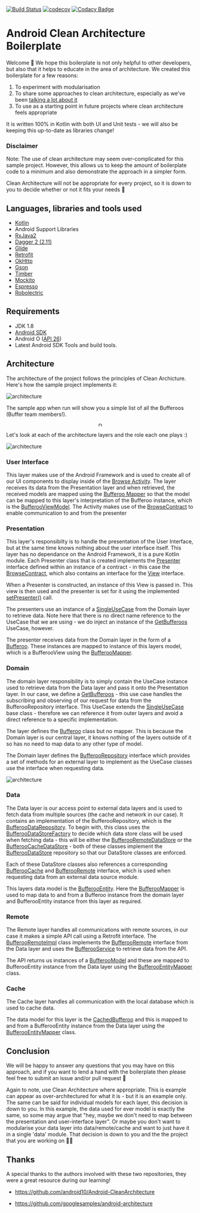 [![Build Status](https://travis-ci.org/bufferapp/android-clean-architecture-boilerplate.svg?branch=master)](https://travis-ci.org/bufferapp/android-clean-architecture-boilerplate) [![codecov](https://codecov.io/gh/bufferapp/android-clean-architecture-boilerplate/branch/master/graph/badge.svg)](https://codecov.io/gh/bufferapp/android-clean-architecture-boilerplate) [![Codacy Badge](https://api.codacy.com/project/badge/Grade/278fa00f492d48a288ab64188d15fb61)](https://www.codacy.com/app/hitherejoe/android-clean-architecture-boilerplate?utm_source=github.com&amp;utm_medium=referral&amp;utm_content=bufferapp/android-clean-architecture-boilerplate&amp;utm_campaign=Badge_Grade) 

# Android Clean Architecture Boilerplate

Welcome 👋 We hope this boilerplate is not only helpful to other developers, but also that it helps to educate in the area of architecture. We created this boilerplate for a few reasons:

1. To experiment with modularisation
2. To share some approaches to clean architecture, especially as we've been [talking a lot about it](https://academy.realm.io/posts/converting-an-app-to-use-clean-architecture/)
3. To use as a starting point in future projects where clean architecture feels appropriate

It is written 100% in Kotlin with both UI and Unit tests - we will also be keeping this up-to-date as libraries change!

### Disclaimer

Note: The use of clean architecture may seem over-complicated for this sample project. However, this allows us to keep the amount of boilerplate code to a minimum and also demonstrate the approach in a simpler form.

Clean Architecture will not be appropriate for every project, so it is down to you to decide whether or not it fits your needs 🙂

## Languages, libraries and tools used

* [Kotlin](https://kotlinlang.org/)
* Android Support Libraries
* [RxJava2](https://github.com/ReactiveX/RxJava/wiki/What's-different-in-2.0)
* [Dagger 2 (2.11)](https://github.com/google/dagger)
* [Glide](https://github.com/bumptech/glide)
* [Retrofit](http://square.github.io/retrofit/)
* [OkHttp](http://square.github.io/okhttp/)
* [Gson](https://github.com/google/gson)
* [Timber](https://github.com/JakeWharton/timber)
* [Mockito](http://site.mockito.org/)
* [Espresso](https://developer.android.com/training/testing/espresso/index.html)
* [Robolectric](http://robolectric.org/)

## Requirements

* JDK 1.8
* [Android SDK](https://developer.android.com/studio/index.html)
* Android O ([API 26](https://developer.android.com/preview/api-overview.html))
* Latest Android SDK Tools and build tools.

## Architecture

The architecture of the project follows the principles of Clean Archicture. Here's how the sample project implements it:

![architecture](https://github.com/bufferapp/android-clean-architecture-boilerplate/blob/master/art/architecture.png?raw=true)

The sample app when run will show you a simple list of all the Bufferoos (Buffer team members!).
<p align="center">
<img src="https://github.com/bufferapp/android-clean-architecture-boilerplate/blob/master/art/device_screenshot.png" alt="Drawing" style="width: 10px;"/>
</p>

Let's look at each of the architecture layers and the role each one plays :)

![architecture](https://github.com/bufferapp/android-clean-architecture-boilerplate/blob/master/art/ui.png?raw=true)

### User Interface

This layer makes use of the Android Framework and is used to create all of our UI components to display inside of the [Browse Activity](https://github.com/bufferapp/android-clean-architecture-boilerplate/blob/9a1308c42c0c882fc724a0e579ee1ce4d454f961/mobile-ui/src/main/java/org/buffer/android/boilerplate/ui/browse/BrowseActivity.kt). The layer receives its data from the Presentation layer and when retrieved, the received models are mapped using the [Bufferoo Mapper](https://github.com/bufferapp/android-clean-architecture-boilerplate/blob/9a1308c42c0c882fc724a0e579ee1ce4d454f961/mobile-ui/src/main/java/org/buffer/android/boilerplate/ui/mapper/BufferooMapper.kt) so that the model can be mapped to this layer's interpretation of the Bufferoo instance, which is the [BufferooViewModel](https://github.com/bufferapp/android-clean-architecture-boilerplate/blob/9a1308c42c0c882fc724a0e579ee1ce4d454f961/mobile-ui/src/main/java/org/buffer/android/boilerplate/ui/model/BufferooViewModel.kt). The Activity makes use of the [BrowseContract](https://github.com/bufferapp/android-clean-architecture-boilerplate/blob/master/presentation/src/main/java/org/buffer/android/boilerplate/presentation/browse/BrowseBufferoosContract.kt) to enable communication to and from the presenter

### Presentation

This layer's responsibilty is to handle the presentation of the User Interface, but at the same time knows nothing about the user interface itself. This layer has no dependance on the Android Framework, it is a pure Kotlin module. Each Presenter class that is created implements the [Presenter](https://github.com/bufferapp/android-clean-architecture-boilerplate/blob/master/presentation/src/main/java/org/buffer/android/boilerplate/presentation/BasePresenter.kt) interface defined within an instance of a contract - in this case the [BrowseContract](https://github.com/bufferapp/android-clean-architecture-boilerplate/blob/master/presentation/src/main/java/org/buffer/android/boilerplate/presentation/browse/BrowseBufferoosContract.kt), which also contains an interface for the [View](https://github.com/bufferapp/android-clean-architecture-boilerplate/blob/master/presentation/src/main/java/org/buffer/android/boilerplate/presentation/BaseView.kt) interface.

When a Presenter is constructed, an instance of this View is passed in. This view is then used and the presenter is set for it using the implemented [setPresenter()](https://github.com/bufferapp/android-clean-architecture-boilerplate/blob/master/presentation/src/main/java/org/buffer/android/boilerplate/presentation/browse/BrowseBufferoosPresenter.kt#L15) call.

The presenters use an instance of a [SingleUseCase](https://github.com/bufferapp/android-clean-architecture-boilerplate/blob/master/domain/src/main/java/org/buffer/android/boilerplate/domain/interactor/SingleUseCase.kt) from the Domain layer to retrieve data. Note here that there is no direct name reference to the UseCase that we are using - we do inject an instance of the [GetBufferoos](https://github.com/bufferapp/android-clean-architecture-boilerplate/blob/master/domain/src/main/java/org/buffer/android/boilerplate/domain/interactor/browse/GetBufferoos.kt) UseCase, however.

The presenter receives data from the Domain layer in the form of a [Bufferoo](https://github.com/bufferapp/android-clean-architecture-boilerplate/blob/master/presentation/src/main/java/org/buffer/android/boilerplate/presentation/model/BufferooView.kt). These instances are mapped to instance of this layers model, which is a BufferooView using the [BufferooMapper](https://github.com/bufferapp/android-clean-architecture-boilerplate/blob/master/presentation/src/main/java/org/buffer/android/boilerplate/presentation/mapper/BufferooMapper.kt).

### Domain

The domain layer responsibility is to simply contain the UseCase instance used to retrieve data from the Data layer and pass it onto the Presentation layer. In our case, we define a [GetBufferoos](https://github.com/bufferapp/android-clean-architecture-boilerplate/blob/master/domain/src/main/java/org/buffer/android/boilerplate/domain/interactor/browse/GetBufferoos.kt) - this use case handles the subscribing and observing of our request for data from the BufferooRepository interface. This UseCase extends the [SingleUseCase](https://github.com/bufferapp/android-clean-architecture-boilerplate/blob/master/domain/src/main/java/org/buffer/android/boilerplate/domain/interactor/SingleUseCase.kt) base class - therefore we can reference it from outer layers and avoid a direct reference to a specific implementation.

The layer defines the [Bufferoo](https://github.com/bufferapp/android-clean-architecture-boilerplate/tree/master/domain/src/main/java/org/buffer/android/boilerplate/domain/model) class but no mapper. This is because the Domain layer is our central layer, it knows nothing of the layers outside of it so has no need to map data to any other type of model.

The Domain layer defines the [BufferooRepository](https://github.com/bufferapp/android-clean-architecture-boilerplate/blob/master/domain/src/main/java/org/buffer/android/boilerplate/domain/repository/BufferooRepository.kt) interface which provides a set of methods for an external layer to implement as the UseCase classes use the interface when requesting data.

![architecture](https://github.com/bufferapp/android-clean-architecture-boilerplate/blob/master/art/data.png?raw=true)

### Data

The Data layer is our access point to external data layers and is used to fetch data from multiple sources (the cache and network in our case). It contains an implementation of the BufferooRepository, which is the [BufferooDataRepository](https://github.com/bufferapp/android-clean-architecture-boilerplate/blob/master/data/src/main/java/org/buffer/android/boilerplate/data/BufferooDataRepository.kt). To begin with, this class uses the [BufferooDataStoreFactory](https://github.com/bufferapp/android-clean-architecture-boilerplate/blob/master/data/src/main/java/org/buffer/android/boilerplate/data/source/BufferooDataStoreFactory.kt) to decide which data store class will be used when fetching data - this will be either the [BufferooRemoteDataStore](https://github.com/bufferapp/android-clean-architecture-boilerplate/blob/master/data/src/main/java/org/buffer/android/boilerplate/data/source/BufferooRemoteDataStore.kt) or the [BufferooCacheDataStore](https://github.com/bufferapp/android-clean-architecture-boilerplate/blob/master/data/src/main/java/org/buffer/android/boilerplate/data/source/BufferooCacheDataStore.kt) - both of these classes implement the [BufferooDataStore](https://github.com/bufferapp/android-clean-architecture-boilerplate/blob/master/data/src/main/java/org/buffer/android/boilerplate/data/repository/BufferooDataStore.kt) repository so that our DataStore classes are enforced.

Each of these DataStore classes also references a corresponding [BufferooCache](https://github.com/bufferapp/android-clean-architecture-boilerplate/blob/master/data/src/main/java/org/buffer/android/boilerplate/data/repository/BufferooCache.kt) and [BufferooRemote](https://github.com/bufferapp/android-clean-architecture-boilerplate/blob/master/data/src/main/java/org/buffer/android/boilerplate/data/repository/BufferooRemote.kt) interface, which is used when requesting data from an external data source module.

This layers data model is the [BufferooEntity](https://github.com/bufferapp/android-clean-architecture-boilerplate/tree/master/data/src/main/java/org/buffer/android/boilerplate/data/model). Here the [BufferooMapper](https://github.com/bufferapp/android-clean-architecture-boilerplate/blob/master/data/src/main/java/org/buffer/android/boilerplate/data/mapper/BufferooMapper.kt) is used to map data to and from a Bufferoo instance from the domain layer and BufferooEntity instance from this layer as required.

### Remote

The Remote layer handles all communications with remote sources, in our case it makes a simple API call using a Retrofit interface. The [BufferooRemoteImpl](https://github.com/bufferapp/android-clean-architecture-boilerplate/blob/master/remote/src/main/java/org/buffer/android/boilerplate/remote/BufferooRemoteImpl.kt) class implements the [BufferooRemote](https://github.com/bufferapp/android-clean-architecture-boilerplate/blob/master/data/src/main/java/org/buffer/android/boilerplate/data/repository/BufferooRemote.kt) interface from the Data layer and uses the [BufferooService](https://github.com/bufferapp/android-clean-architecture-boilerplate/blob/master/remote/src/main/java/org/buffer/android/boilerplate/remote/BufferooService.kt) to retrieve data from the API.

The API returns us instances of a [BufferooModel](https://github.com/bufferapp/android-clean-architecture-boilerplate/blob/master/remote/src/main/java/org/buffer/android/boilerplate/remote/model/BufferooModel.kt) and these are mapped to BufferooEntity instance from the Data layer using the [BufferooEntityMapper](https://github.com/bufferapp/android-clean-architecture-boilerplate/blob/master/remote/src/main/java/org/buffer/android/boilerplate/remote/mapper/BufferooEntityMapper.kt) class.

### Cache

The Cache layer handles all communication with the local database which is used to cache data. 

The data model for this layer is the [CachedBufferoo](https://github.com/bufferapp/android-clean-architecture-boilerplate/blob/master/cache/src/main/java/org/buffer/android/boilerplate/cache/model/CachedBufferoo.kt) and this is mapped  to and from a BufferooEntity instance from the Data layer using the [BufferooEntityMapper](https://github.com/bufferapp/android-clean-architecture-boilerplate/blob/master/cache/src/main/java/org/buffer/android/boilerplate/cache/mapper/BufferooEntityMapper.kt) class.

## Conclusion

We will be happy to answer any questions that you may have on this approach, and if you want to lend a hand with the boilerplate then please feel free to submit an issue and/or pull request 🙂

Again to note, use Clean Architecture where appropriate. This is example can appear as over-architectured for what it is - but it is an example only. The same can be said for individual models for each layer, this decision is down to you. In this example, the data used for ever model is exactly the same, so some may argue that "hey, maybe we don't need to map between the presentation and user-interface layer". Or maybe you don't want to modularise your data layer into data/remote/cache and want to just have it in a single 'data' module. That decision is down to you and the the project that you are working on 🙌🏻

## Thanks

A special thanks to the authors involved with these two repositories, they were a great resource during our learning!

- https://github.com/android10/Android-CleanArchitecture

- https://github.com/googlesamples/android-architecture
